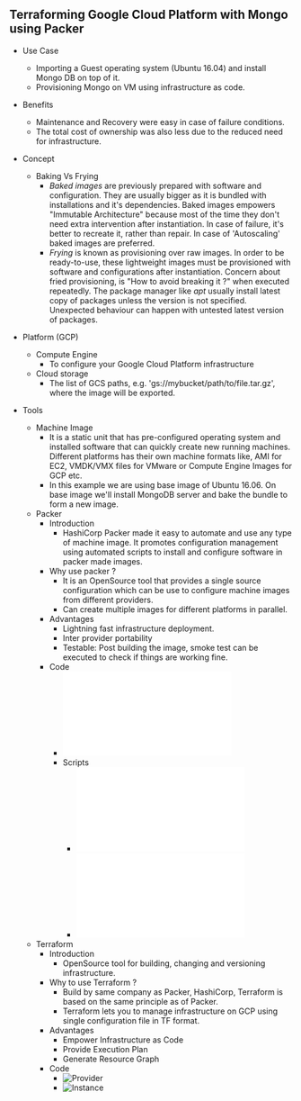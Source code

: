 <h2>Terraforming Google Cloud Platform with Mongo using Packer</h2> 

- Use Case
  - Importing a Guest operating system (Ubuntu 16.04) and install Mongo DB on top of it.
  - Provisioning Mongo on VM using infrastructure as code. 
    
- Benefits 
  - Maintenance and Recovery were easy in case of failure conditions.
  - The total cost of ownership was also less due to the reduced need for infrastructure.
  
- Concept
  - Baking Vs Frying
    - <i>Baked images</i> are previously prepared with software and configuration. They are usually bigger as it is bundled with installations and it's dependencies.
      Baked images empowers "Immutable Architecture" because most of the time they don't need extra intervention after instantiation. In case of failure, it's better
      to recreate it, rather than repair. In case of 'Autoscaling' baked images are preferred.
    - <i>Frying</i> is known as provisioning over raw images. In order to be ready-to-use, these lightweight images must be provisioned with software and configurations
      after instantiation. Concern about fried provisioning, is "How to avoid breaking it ?" when executed repeatedly. The package manager like <i>apt</i> usually install
      latest copy of packages unless the version is not specified. Unexpected behaviour can happen with untested latest version of packages.   

- Platform (GCP)
  - Compute Engine
    - To configure your Google Cloud Platform infrastructure
  - Cloud storage
    - The list of GCS paths, e.g. 'gs://mybucket/path/to/file.tar.gz', where the image will be exported. 
  
- Tools
  - Machine Image
    - It is a static unit that has pre-configured operating system and installed software that can quickly create new running machines. Different platforms has their own machine
      formats like, AMI for EC2, VMDK/VMX files for VMware or Compute Engine Images for GCP etc.
    - In this example we are using base image of Ubuntu 16.06. On base image we'll install MongoDB server and bake the bundle to form a new image.   
  - Packer
    - Introduction
      - HashiCorp Packer made it easy to automate and use any type of machine image. It promotes configuration management using automated scripts to install and configure
        software in packer made images.
    - Why use packer ?
      - It is an OpenSource tool that provides a single source configuration which can be use to configure machine images from different providers.
      - Can create multiple images for different platforms in parallel.
    - Advantages
      - Lightning fast infrastructure deployment.
      - Inter provider portability
      - Testable: Post building the image, smoke test can be executed to check if things are working fine. 
    - Code
      - ![Image Json](/image.json)
      - Scripts
        - ![Mongo Installation](/mongo.sh)
        - ![TZ Data](/tzdata.sh)    
  - Terraform
    - Introduction
      - OpenSource tool for building, changing and versioning infrastructure. 
    - Why to use Terraform ?
      - Build by same company as Packer, HashiCorp, Terraform is based on the same principle as of Packer.
      - Terraform lets you to manage infrastructure on GCP using single configuration file in TF format.
    - Advantages
      - Empower Infrastructure as Code
      - Provide Execution Plan
      - Generate Resource Graph
    - Code
      - ![Provider](/iac/provider.tf)
      - ![Instance](/iac/instance.tf)
